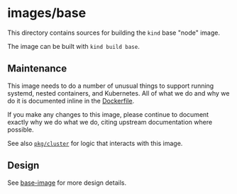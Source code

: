 <!--TODO(bentheelder): fill this in much more thoroughly-->
# images/base

This directory contains sources for building the `kind` base "node" image.

The image can be built with `kind build base`.

## Maintenance

This image needs to do a number of unusual things to support running systemd, 
nested containers, and Kubernetes. All of what we do and why we do it 
is documented inline in the [Dockerfile](./Dockerfile).

If you make any changes to this image, please continue to document exactly 
why we do what we do, citing upstream documentation where possible.

See also [`pkg/cluster`](./../../pkg/cluster) for logic that interacts with this image.

## Design

See [base-image](https://kind.sigs.k8s.io/docs/design/base-image/) for more design details.
